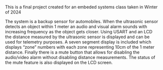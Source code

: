 This is a final project created for an embeded systems class taken in Winter of 2024

The system is a backup sensor for automobiles. When the ultrasonic sensor detects an object
within 1 meter an audio and visual alarm sounds with increasing frequency as the object gets
closer. Using USART and an LCD the distance measured by the ultrasonic sensor is displayed
and can be used for telemetry purposes. A seven segment display is included which displays
“zone” numbers with each zone representing 10cm of the 1 meter distance. Finally there is a
mute button that allows for disabling the audio/video alarm without disabling distance
measurements. The status of the mute feature is also displayed on the LCD screen.
